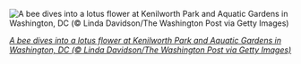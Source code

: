 
![A bee dives into a lotus flower at Kenilworth Park and Aquatic Gardens in Washington, DC (© Linda Davidson/The Washington Post via Getty Images)](https://cn.bing.com//th?id=OHR.BeeLotus_EN-US7861856689_1920x1080.jpg&rf=LaDigue_1920x1080.jpg&pid=hp)

*[A bee dives into a lotus flower at Kenilworth Park and Aquatic Gardens in Washington, DC (© Linda Davidson/The Washington Post via Getty Images)](https://www.bing.com/search?q=honey+bee&form=hpcapt&filters=HpDate%3a%2220210520_0700%22)*
